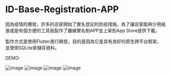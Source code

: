 # ID-Base-Registration-APP
因為疫情的爆發，許多的店家開始了實名登記的防疫措施。為了讓店家能夠少用紙張或是有個方便的工具我製作了離線實名制APP並上架到App Store提供下載。

製作方式是使用Flutter進行開發，目的是因為它是具有良好的原生跨平台框架，並使用SQLite來儲存資料。

DEMO:

![image](https://user-images.githubusercontent.com/29170077/182867457-e1e2dd52-409f-434a-aef6-96928ce6a1f5.png)
![image](https://user-images.githubusercontent.com/29170077/182867466-ea89a123-61b7-418e-b023-3747e871fef8.png)
![image](https://user-images.githubusercontent.com/29170077/182867482-f6339e41-4ca8-4102-a135-6fc50c1a4fcd.png)
![image](https://user-images.githubusercontent.com/29170077/182867488-530b7c24-ba7b-4c39-812d-910e87ed9f30.png)
